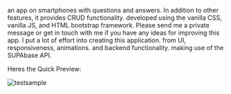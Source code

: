 an app on smartphones with questions and answers. In addition to other features, it provides CRUD functionality. developed using the vanilla CSS, vanilla JS, and HTML bootstrap framework. Please send me a private message or get in touch with me if you have any ideas for improving this app.
I put a lot of effort into creating this application. from UI, responsiveness, animations. and backend functionality.
making use of the SUPAbase API.


Heres the Quick Preview:

![testsample](https://github.com/centmarde/App-Dev/assets/159101935/5c9ad1c1-a926-4373-8cfe-f4d51d09dcb1)
